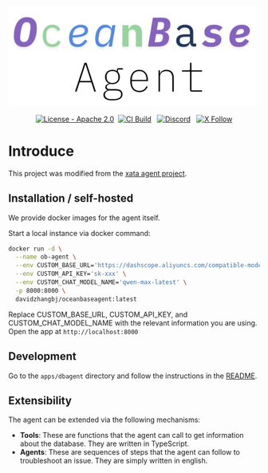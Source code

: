<div align="center">
  <img src="brand-kit/banner/obAgent.png" alt="oceanbase agent logo" />
</div>

<p align="center">
  <a href="https://github.com/xataio/agent/blob/main/LICENSE"><img src="https://img.shields.io/badge/License-Apache_2.0-green" alt="License - Apache 2.0"></a>&nbsp;
  <a href="https://github.com/xataio/agent/actions?query=branch%3Amain"><img src="https://github.com/xataio/agent/actions/workflows/ci.yml/badge.svg" alt="CI Build"></a> &nbsp;
  <a href="https://xata.io/discord"><img src="https://img.shields.io/discord/996791218879086662?label=Discord" alt="Discord"></a> &nbsp;
  <a href="https://twitter.com/xata"><img src="https://img.shields.io/twitter/follow/xata?style=flat" alt="X Follow" /> </a>
</p>

# Introduce

This project was modified from the [xata agent project](https://github.com/xataio/agent).

## Installation / self-hosted

We provide docker images for the agent itself.

Start a local instance via docker command:

```bash
docker run -d \
  --name ob-agent \
  --env CUSTOM_BASE_URL='https://dashscope.aliyuncs.com/compatible-mode/v1' \
  --env CUSTOM_API_KEY='sk-xxx' \
  --env CUSTOM_CHAT_MODEL_NAME='qwen-max-latest' \
  -p 8000:8000 \
  davidzhangbj/oceanbaseagent:latest
```

Replace CUSTOM_BASE_URL, CUSTOM_API_KEY, and CUSTOM_CHAT_MODEL_NAME with the relevant information you are using.<br>
Open the app at `http://localhost:8000`

## Development

Go to the `apps/dbagent` directory and follow the instructions in the [README](./apps/dbagent/README.md).

## Extensibility

The agent can be extended via the following mechanisms:

- **Tools**: These are functions that the agent can call to get information about the database. They are written in TypeScript.
- **Agents**: These are sequences of steps that the agent can follow to troubleshoot an issue. They are simply written in english.
